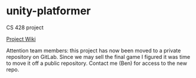# unity-platformer
CS 428 project

[Project Wiki](//github.com/colindt/unity-platformer/wiki)

Attention team members: this project has now been moved to a private repository on GitLab.  Since we may sell the final game I figured it was time to move it off a public repository.  Contact me (Ben) for access to the new repo.
